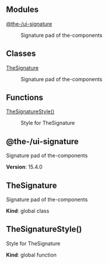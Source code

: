 <!--- Code generated by @the-/script-doc. DO NOT EDIT. -->

## Modules

<dl>
<dt><a href="#module_@the-/ui-signature">@the-/ui-signature</a></dt>
<dd><p>Signature pad of the-components</p>
</dd>
</dl>

## Classes

<dl>
<dt><a href="#TheSignature">TheSignature</a></dt>
<dd><p>Signature pad of the-components</p>
</dd>
</dl>

## Functions

<dl>
<dt><a href="#TheSignatureStyle">TheSignatureStyle()</a></dt>
<dd><p>Style for TheSignature</p>
</dd>
</dl>

<a name="module_@the-/ui-signature"></a>

## @the-/ui-signature
Signature pad of the-components

**Version**: 15.4.0  
<a name="TheSignature"></a>

## TheSignature
Signature pad of the-components

**Kind**: global class  
<a name="TheSignatureStyle"></a>

## TheSignatureStyle()
Style for TheSignature

**Kind**: global function
